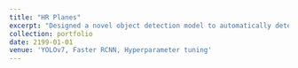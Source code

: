 ```yaml
---
title: "HR Planes"
excerpt: "Designed a novel object detection model to automatically detect airplanes in high-resolution satellite images, using Google Earth imagery under various landscape, seasonal, and satellite geometry conditions. The dataset was evaluated using two state-of-the-art object detection methods. Incorporated advanced techniques such as hyperparameter tuning, optimization algorithm, and data augmentation to improve model precision. Attained excellent accuracy of 80.27% with training. Intended to accomplish reliable and accurate airplane detection capabilities. <br/><img src='/images/500x300.png'>"
collection: portfolio
date: 2199-01-01
venue: 'YOLOv7, Faster RCNN, Hyperparameter tuning'
---
```

